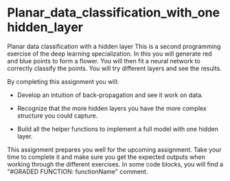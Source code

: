 # Planar_data_classification_with_onehidden_layer
Planar data classification with a hidden layer
This is a second programming exercise of the deep learning specialization. In this you will generate red and blue points to form a flower. You will then fit a neural network to correctly classify the points. You will try different layers and see the results.


By completing this assignment you will:

- Develop an intuition of back-propagation and see it work on data.

- Recognize that the more hidden layers you have the more complex structure you could capture.

- Build all the helper functions to implement a full model with one hidden layer.

This assignment prepares you well for the upcoming assignment. Take your time to complete it and make sure you get the expected outputs when working through the different exercises. In some code blocks, you will find a "#GRADED FUNCTION: functionName" comment.
